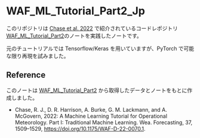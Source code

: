 # WAF_ML_Tutorial_Part2_Jp

このリポジトリは [Chase et al. 2022](https://doi.org/10.1175/WAF-D-22-0070.1) で紹介されているコードレポジトリ
[WAF_ML_Tutorial_Part2](https://github.com/ai2es/WAF_ML_Tutorial_Part2)のノートを実践したノートです。

元のチュートリアルでは Tensorflow/Keras を用いていますが、PyTorch で可能な限り再現を試みました。

## Reference

このノートは [WAF_ML_Tutorial_Part2](https://github.com/ai2es/WAF_ML_Tutorial_Part2) から取得したデータとノートをもとに作成しました。

- Chase, R. J., D. R. Harrison, A. Burke, G. M. Lackmann, and A. McGovern, 2022: A Machine Learning Tutorial for Operational Meteorology. Part I: Traditional Machine Learning.
  Wea. Forecasting, 37, 1509–1529, <https://doi.org/10.1175/WAF-D-22-0070.1>.
